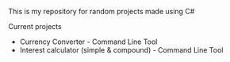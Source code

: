 This is my repository for random projects made using C#

Current projects
- Currency Converter - Command Line Tool
- Interest calculator (simple & compound) - Command Line Tool
